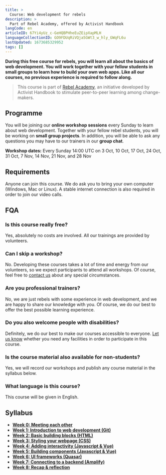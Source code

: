 ```yaml
---
title: >
  Course: Web development for rebels
description: >
  Part of Rebel Academy, offered by Activist Handbook
langCode: en
articleID: 67Yi4yUz_c-GeHQBPHheEuZEipXapMLH
languageCollectionID: GO9FDUqRiVQja5GWt3_w_hly_GWqFL6u
lastUpdated: 1673685329952
tags: []
---
```


**During this free course for rebels, you will learn all about the basics of web development. You will work together with your fellow students in small groups to learn how to build your own web apps. Like all our courses, no previous experience is required to follow along.**

> This course is part of [Rebel Academy](/academy), an initiative developed by Activist Handbook to stimulate peer-to-peer learning among change-makers.

## Programme

You will be joining our **online workshop sessions** every Sunday to learn about web development. Together with your fellow rebel students, you will be working on **small group projects**. In addition, you will be able to ask any questions you may have to our trainers in our **group chat**.

**Workshop dates:** Every Sunday 14:00 UTC on 3 Oct, 10 Oct, 17 Oct, 24 Oct, 31 Oct, 7 Nov, 14 Nov, 21 Nov, and 28 Nov

<div></div>

## Requirements

Anyone can join this course. We do ask you to bring your own computer (Windows, Mac or Linux). A stable internet connection is also required in order to join our video calls.

## FQA

### Is this course really free?

Yes, absolutely no costs are involved. All our trainings are provided by volunteers.

### Can I skip a workshop?

No. Developing these courses takes a lot of time and energy from our volunteers, so we expect participants to attend all workshops. Of course, feel free to [contact us](mailto:contact@activisthandbook.org) about any special circumstances.

### Are you professional trainers?

No, we are just rebels with some experience in web development, and we are happy to share our knowledge with you. Of course, we do our best to offer the best possible learning experience.

### Do you also welcome people with disabilities?

Definitely, we do our best to make our courses accessible to everyone. [Let us know](mailto:contact@activisthandbook.org) whether you need any facilities in order to participate in this course.

### Is the course material also available for non-students?

Yes, we will record our workshops and publish any course material in the syllabus below.

### What language is this course?

This course will be given in English.

## Syllabus

-   [**Week 0: Meeting each other**](/academy/web-dev/week-0)
-   [**Week 1: Introduction to web development (Git)**](/academy/web-dev/week-1)
-   [**Week 2: Basic building blocks (HTML)**](/academy/web-dev/week-2)
-   [**Week 3: Styling your webpage (CSS)**](/academy/web-dev/week-3)
-   [**Week 4: Adding interactivity (Javascript & Vue)**](/academy/web-dev/week-4)
-   [**Week 5: Building components (Javascript & Vue)**](/academy/web-dev/week-5)
-   [**Week 6: UI frameworks (Quasar)**](/academy/web-dev/week-6)
-   [**Week 7: Connecting to a backend (Amplify)**](/academy/web-dev/week-7)
-   [**Week 8: Recap & reflection**](/academy/web-dev/week-8)